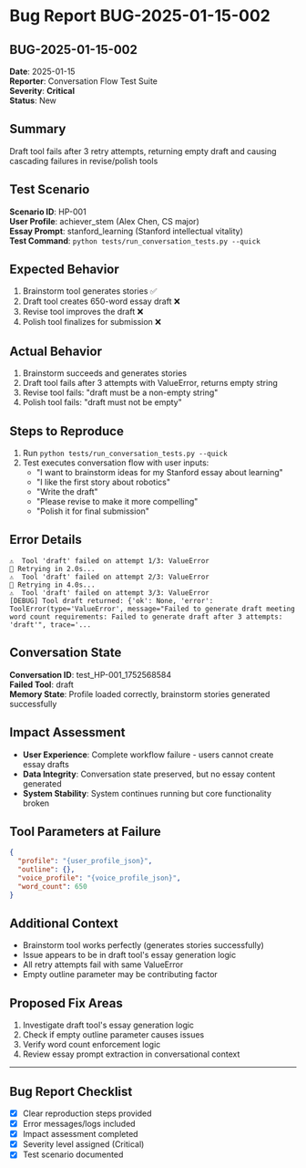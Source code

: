 # Bug Report BUG-2025-01-15-002

## BUG-2025-01-15-002

**Date**: 2025-01-15  
**Reporter**: Conversation Flow Test Suite  
**Severity**: **Critical**  
**Status**: New

## Summary
Draft tool fails after 3 retry attempts, returning empty draft and causing cascading failures in revise/polish tools

## Test Scenario
**Scenario ID**: HP-001  
**User Profile**: achiever_stem (Alex Chen, CS major)  
**Essay Prompt**: stanford_learning (Stanford intellectual vitality)  
**Test Command**: `python tests/run_conversation_tests.py --quick`

## Expected Behavior
1. Brainstorm tool generates stories ✅
2. Draft tool creates 650-word essay draft ❌
3. Revise tool improves the draft ❌ 
4. Polish tool finalizes for submission ❌

## Actual Behavior
1. Brainstorm succeeds and generates stories
2. Draft tool fails after 3 attempts with ValueError, returns empty string
3. Revise tool fails: "draft must be a non-empty string"
4. Polish tool fails: "draft must not be empty"

## Steps to Reproduce
1. Run `python tests/run_conversation_tests.py --quick`
2. Test executes conversation flow with user inputs:
   - "I want to brainstorm ideas for my Stanford essay about learning"
   - "I like the first story about robotics" 
   - "Write the draft"
   - "Please revise to make it more compelling"
   - "Polish it for final submission"

## Error Details
```
⚠️  Tool 'draft' failed on attempt 1/3: ValueError
🔄 Retrying in 2.0s...
⚠️  Tool 'draft' failed on attempt 2/3: ValueError
🔄 Retrying in 4.0s...
⚠️  Tool 'draft' failed on attempt 3/3: ValueError
[DEBUG] Tool draft returned: {'ok': None, 'error': ToolError(type='ValueError', message="Failed to generate draft meeting word count requirements: Failed to generate draft after 3 attempts: 'draft'", trace='...
```

## Conversation State
**Conversation ID**: test_HP-001_1752568584  
**Failed Tool**: draft  
**Memory State**: Profile loaded correctly, brainstorm stories generated successfully

## Impact Assessment
- **User Experience**: Complete workflow failure - users cannot create essay drafts
- **Data Integrity**: Conversation state preserved, but no essay content generated
- **System Stability**: System continues running but core functionality broken

## Tool Parameters at Failure
```json
{
  "profile": "{user_profile_json}",
  "outline": {},
  "voice_profile": "{voice_profile_json}",
  "word_count": 650
}
```

## Additional Context
- Brainstorm tool works perfectly (generates stories successfully)
- Issue appears to be in draft tool's essay generation logic
- All retry attempts fail with same ValueError
- Empty outline parameter may be contributing factor

## Proposed Fix Areas
1. Investigate draft tool's essay generation logic
2. Check if empty outline parameter causes issues
3. Verify word count enforcement logic
4. Review essay prompt extraction in conversational context

---

## Bug Report Checklist
- [x] Clear reproduction steps provided
- [x] Error messages/logs included  
- [x] Impact assessment completed
- [x] Severity level assigned (Critical)
- [x] Test scenario documented 